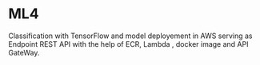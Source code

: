 # ML4

Classification with TensorFlow and model deployement in AWS serving as Endpoint REST API with the help of ECR, Lambda , docker image and API GateWay.
